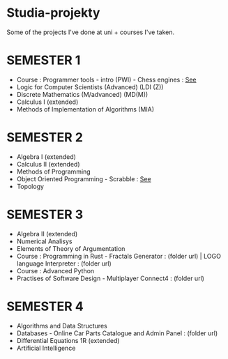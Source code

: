 # Studia-projekty
Some of the projects I've done at uni + courses I've taken.

 # SEMESTER 1
 - Course : Programmer tools - intro (PWI) - Chess engines : [See](https://github.com/LKRenjoyer/Chess_Arena_PWI_23/tree/newmain/turbo_engine)
 - Logic for Computer Scientists (Advanced) (LDI (Z))
 - Discrete Mathematics (M/advanced) (MD(M))
 - Calculus I (extended)
 - Methods of Implementation of Algorithms (MIA)

# SEMESTER 2
- Algebra I (extended)
- Calculus II (extended)
- Methods of Programming
- Object Oriented Programming - Scrabble : [See](python-scrabble)
- Topology

# SEMESTER 3 
- Algebra II (extended)
- Numerical Analisys
- Elements of Theory of Argumentation
- Course : Programming in Rust - Fractals Generator : (folder url) | LOGO language Interpreter : (folder url)
- Course : Advanced Python
- Practises of Software Design - Multiplayer Connect4 : (folder url)

# SEMESTER 4
- Algorithms and Data Structures
- Databases - Online Car Parts Catalogue and Admin Panel : (folder url)
- Differential Equations 1R (extended)
- Artificial Intelligence
